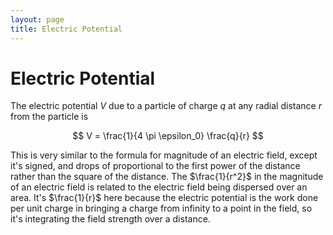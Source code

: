 ```yaml
---
layout: page
title: Electric Potential
---
```


# Electric Potential

The electric potential $V$ due to a particle of charge $q$ at any radial distance $r$ from the particle is


$$ V = \frac{1}{4 \pi \epsilon_0} \frac{q}{r} $$

This is very similar to the formula for magnitude of an electric field, except it's signed, and drops of proportional to the first power of the distance rather than the square of the distance. The $\frac{1}{r^2}$ in the magnitude of an electric field is related to the electric field being dispersed over an area. It's $\frac{1}{r}$ here because the electric potential is the work done per unit charge in bringing a charge from infinity to a point in the field, so it's integrating the field strength over a distance.
